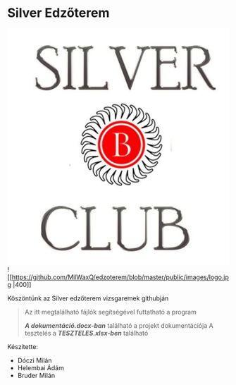 # Silver Edzőterem
![logo](https://github.com/MilWaxQ/edzoterem/blob/master/public/images/logo.jpg)
![[<https://github.com/MilWaxQ/edzoterem/blob/master/public/images/logo.jpg> |400]]

Köszöntünk az Silver edzőterem vizsgaremek githubján
> Az itt megtalálható fájlók segítségével futtatható a program
>
> ***A dokumentáció.docx-ban*** található a projekt dokumentációja
> A tesztelés a ***TESZTELES.xlsx-ben*** található

Készítette: 
- Dóczi Milán 
- Helembai Ádám 
- Bruder Milán
              
